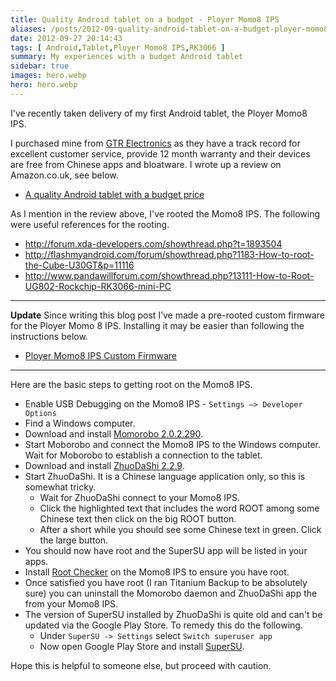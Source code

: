 ```yaml
---
title: Quality Android tablet on a budget - Ployer Momo8 IPS
aliases: /posts/2012-09-quality-android-tablet-on-a-budget-ployer-momo8-ips
date: 2012-09-27 20:14:43
tags: [ Android,Tablet,Ployer Momo8 IPS,RK3066 ]
summary: My experiences with a budget Android tablet
sidebar: true
images: hero.webp
hero: hero.webp
---
```


I've recently taken delivery of my first Android tablet, the Ployer Momo8 IPS.

I purchased mine from [GTR Electronics](http://www.gtrelectronics.co.uk/) as
they have a track record for excellent customer service, provide 12 month warranty
and their devices are free from Chinese apps and bloatware. I wrote up a review on
Amazon.co.uk, see below.

  * [A quality Android tablet with a budget price](http://www.amazon.co.uk/review/R1SWPZCIRMQ65L/ref=cm_cr_pr_perm?ie=UTF8&ASIN=B0096DKGJW&linkCode=&nodeID=&tag=)

As I mention in the review above, I've rooted the Momo8 IPS. The following were
useful references for the rooting.

  * <http://forum.xda-developers.com/showthread.php?t=1893504>
  * <http://flashmyandroid.com/forum/showthread.php?1183-How-to-root-the-Cube-U30GT&p=11116>
  * <http://www.pandawillforum.com/showthread.php?13111-How-to-Root-UG802-Rockchip-RK3066-mini-PC>

-------------------------------------------------------------------------------
<div class="alert alert-info">
<strong>Update</strong> Since writing this blog
post I&#8217;ve made a pre-rooted custom firmware for the Ployer Momo 8 IPS.
Installing it may be easier than following the instructions below.</div>

  * [Ployer Momo8 IPS Custom Firmware](/posts/2013-03-ployer-momo8-ips-custom-firmware/)

-------------------------------------------------------------------------------

Here are the basic steps to getting root on the Momo8 IPS.

  * Enable USB Debugging on the Momo8 IPS - `Settings –> Developer Options`
  * Find a Windows computer.
  * Download and install [Momorobo 2.0.2.290](http://download.moborobo.com/download/Client/MoboroboSetup_V2.0.2.290(Moborobo_En_official).exe).
  * Start Moborobo and connect the Momo8 IPS to the Windows computer.
  Wait for Moborobo to establish a connection to the tablet.
  * Download and install [ZhuoDaShi 2.2.9](http://static.opda.com/zhuodashi/ZhuoDaShi-2.2.9-setup.exe).
  * Start ZhuoDaShi. It is a Chinese language application only, so this is somewhat tricky.
    * Wait for ZhuoDaShi connect to your Momo8 IPS.
    * Click the highlighted text that includes the word ROOT among some Chinese text then click on the big ROOT button.
    * After a short while you should see some Chinese text in green. Click the large button.
  * You should now have root and the SuperSU app will be listed in your apps.
  * Install [Root Checker](https://play.google.com/store/apps/details?id=com.joeykrim.rootcheck)
  on the Momo8 IPS to ensure you have root.
  * Once satisfied you have root (I ran Titanium Backup to be absolutely sure)
  you can uninstall the Momorobo daemon and ZhuoDaShi app the from your Momo8 IPS.
  * The version of SuperSU installed by ZhuoDaShi is quite old and can't be
  updated via the Google Play Store. To remedy this do the following.
    * Under `SuperSU -> Settings` select `Switch superuser app`
    * Now open Google Play Store and install [SuperSU](https://play.google.com/store/apps/details?id=eu.chainfire.supersu).

Hope this is helpful to someone else, but proceed with caution.
